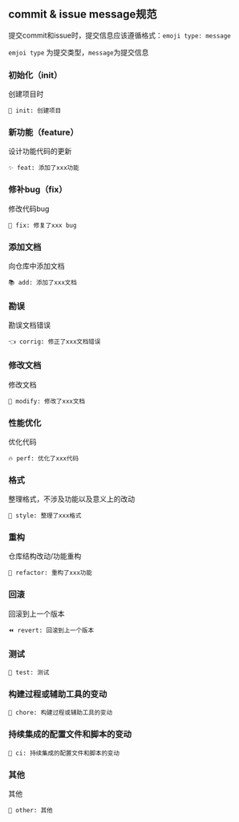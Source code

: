 


## commit & issue message规范

提交commit和issue时，提交信息应该遵循格式：`emoji type: message`

`emjoi type` 为提交类型，`message`为提交信息

### 初始化（init） 
创建项目时
```
🎉 init: 创建项目
```
### 新功能（feature）

设计功能代码的更新
```
✨ feat: 添加了xxx功能
```
### 修补bug（fix）
修改代码bug
```
🐛 fix: 修复了xxx bug
```
### 添加文档
向仓库中添加文档
```
📚 add: 添加了xxx文档
```
### 勘误
勘误文档错误
```
👈 corrig: 修正了xxx文档错误
```
### 修改文档
修改文档
```
📖 modify: 修改了xxx文档
```
### 性能优化
优化代码
```
🔥 perf: 优化了xxx代码
```


### 格式
整理格式，不涉及功能以及意义上的改动
```
🎨 style: 整理了xxx格式
```
### 重构
仓库结构改动/功能重构
```
🔨 refactor: 重构了xxx功能
```
### 回滚
回滚到上一个版本
```
⏪ revert: 回滚到上一个版本
```
### 测试
```
🚨 test: 测试
```
### 构建过程或辅助工具的变动
```
🔧 chore: 构建过程或辅助工具的变动
```
### 持续集成的配置文件和脚本的变动
```
🔩 ci: 持续集成的配置文件和脚本的变动
```
### 其他
其他
```
🚩 other: 其他
```

<!-- <script setup>
import { useData } from 'vitepress'

const { theme, page, frontmatter } = useData()
console.log(frontmatter)

</script> -->